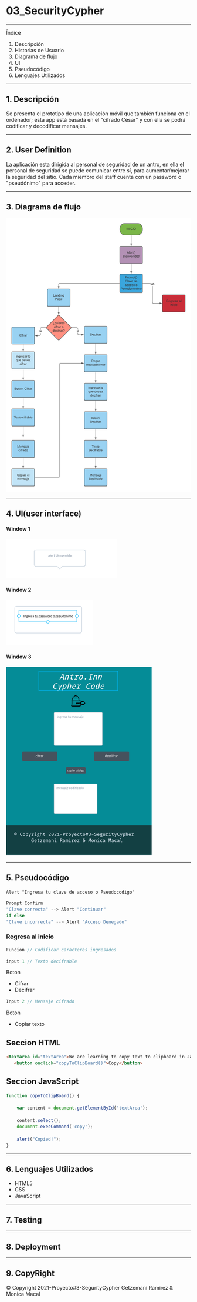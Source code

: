 # 03_SecurityCypher

---
Índice

 1. Descripción
 2. Historias de Usuario
 3. Diagrama de flujo
 4. UI
 5. Pseudocódigo
 6. Lenguajes Utilizados

---

## 1. Descripción

Se presenta el prototipo de  una aplicación móvil que también funciona en el ordenador; esta app está basada en el "cifrado César" y con ella se podrá codificar y decodificar mensajes.

---

## 2. User Definition

La aplicación esta dirigida al personal de seguridad de un antro,  en ella el personal de seguridad se  puede comunicar entre sí, para aumentar/mejorar la seguridad del sitio.
Cada miembro del staff cuenta con un password o "pseudónimo" para acceder.

---

## 3. Diagrama de flujo

![Diagrama de Flujo](./src/assets/diagrama.png)

---

## 4. UI(user interface)

#### Window 1 
![UI](./src/assets/alert.png)

#### Window 2 
![UI](./src/assets/Prompt1.png)

#### Window 3 
![UI](./src/assets/Boceto_UIapp.png)



---

## 5. Pseudocódigo

``` JS
Alert "Ingresa tu clave de acceso o Pseudocodigo"
```

``` js
Prompt Confirm
"Clave correcta" --> Alert "Continuar"
if else 
"Clave incorrecta" --> Alert "Acceso Denegado"
```

### Regresa al inicio

``` js
Funcion // Codificar caracteres ingresados
```

``` js
input 1 // Texto decifrable
```

Boton

+ Cifrar
+ Decifrar

```js
Input 2 // Mensaje cifrado
```

Boton

+ Copiar texto

## Seccion HTML

 ```html
 <textarea id="textArea">We are learning to copy text to clipboard in JavaScript.</textarea>
    <button onclick="copyToClipBoard()">Copy</button>
```

## Seccion JavaScript

``` js
function copyToClipBoard() {

    var content = document.getElementById('textArea');
    
    content.select();
    document.execCommand('copy');

    alert("Copied!");
}
```

---

## 6.  Lenguajes Utilizados

+ HTML5
+ CSS
+ JavaScript

---

## 7. Testing

---

## 8. Deployment

---

## 9.  CopyRight

© Copyright 2021-Proyecto#3-SegurityCypher  Getzemani Ramirez & Monica Macal
